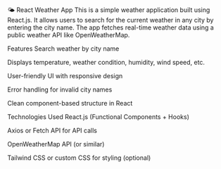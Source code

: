 🌤️ React Weather App
This is a simple weather application built using React.js. It allows users to search for the current weather in any city by entering the city name. The app fetches real-time weather data using a public weather API like OpenWeatherMap.

Features
Search weather by city name

Displays temperature, weather condition, humidity, wind speed, etc.

User-friendly UI with responsive design

Error handling for invalid city names

Clean component-based structure in React

Technologies Used
React.js (Functional Components + Hooks)

Axios or Fetch API for API calls

OpenWeatherMap API (or similar)

Tailwind CSS or custom CSS for styling (optional)

